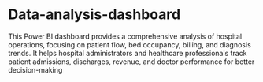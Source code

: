 # Data-analysis-dashboard
This Power BI dashboard provides a comprehensive analysis of hospital operations, focusing on patient flow, bed occupancy, billing, and diagnosis trends. It helps hospital administrators and healthcare professionals track patient admissions, discharges, revenue, and doctor performance for better decision-making
